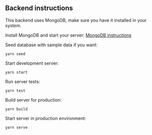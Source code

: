 ## Backend instructions

This backend uses MongoDB, make sure you have it installed in your system.

Install MongoDB and start your server: [MongoDB instructions](https://docs.mongodb.com/manual/administration/install-community/)

Seed database with sample data if you want:
```
yarn seed
```

Start development server:
```
yarn start
```

Run server tests:
```
yarn test
```

Build server for production:
```
yarn build
```

Start server in production environment:
```
yarn serve
```
